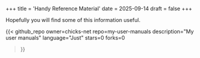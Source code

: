 +++
title = 'Handy Reference Material'
date = 2025-09-14
draft = false
+++

Hopefully you will find some of this information useful.

{{< github_repo owner=chicks-net repo=my-user-manuals
    description="My user manuals"
    language="Just"
    stars=0
    forks=0
>}}
